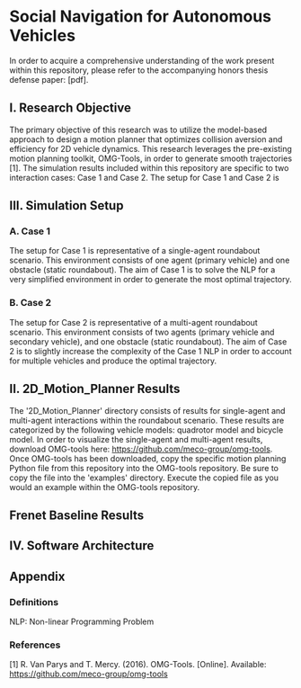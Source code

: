 # Social Navigation for Autonomous Vehicles
In order to acquire a comprehensive understanding of the work present within this repository, please refer to the accompanying honors thesis defense paper: [pdf].

## I. Research Objective
The primary objective of this research was to utilize the model-based approach to design a motion planner that optimizes collision aversion and efficiency for 2D vehicle dynamics. This research leverages the pre-existing motion planning toolkit, OMG-Tools, in order to generate smooth trajectories [1]. The simulation results included within this repository are specific to two interaction cases: Case 1 and Case 2. The setup for Case 1 and Case 2 is 

## III. Simulation Setup
### A. Case 1
The setup for Case 1 is representative of a single-agent roundabout scenario. This environment consists of one agent (primary vehicle) and one obstacle (static roundabout). The aim of Case 1 is to solve the NLP for a very simplified environment in order to generate the most optimal trajectory. 

### B. Case 2
The setup for Case 2 is representative of a multi-agent roundabout scenario. This environment consists of two agents (primary vehicle and secondary vehicle), and one obstacle (static roundabout). The aim of Case 2 is to slightly increase the complexity of the Case 1 NLP in order to account for multiple vehicles and produce the optimal trajectory. 

## II. 2D_Motion_Planner Results
The '2D_Motion_Planner' directory consists of results for single-agent and multi-agent interactions within the roundabout scenario. These results are categorized by the following vehicle models: quadrotor model and bicycle model. In order to visualize the single-agent and multi-agent results, download OMG-tools here: https://github.com/meco-group/omg-tools. Once OMG-tools has been downloaded, copy the specific motion planning Python file from this repository into the OMG-tools repository. Be sure to copy the file into the 'examples' directory. Execute the copied file as you would an example within the OMG-tools repository. 

## Frenet Baseline Results


## IV. Software Architecture 


## Appendix
### Definitions
NLP: Non-linear Programming Problem

### References 
[1] R. Van Parys and T. Mercy. (2016). OMG-Tools. [Online]. Available:
https://github.com/meco-group/omg-tools
